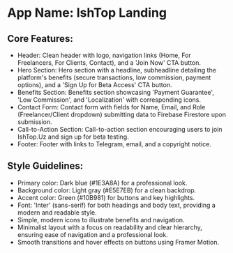 # **App Name**: IshTop Landing

## Core Features:

- Header: Clean header with logo, navigation links (Home, For Freelancers, For Clients, Contact), and a 'Join Now' CTA button.
- Hero Section: Hero section with a headline, subheadline detailing the platform's benefits (secure transactions, low commission, payment options), and a 'Sign Up for Beta Access' CTA button.
- Benefits Section: Benefits section showcasing 'Payment Guarantee', 'Low Commission', and 'Localization' with corresponding icons.
- Contact Form: Contact form with fields for Name, Email, and Role (Freelancer/Client dropdown) submitting data to Firebase Firestore upon submission.
- Call-to-Action Section: Call-to-action section encouraging users to join IshTop.Uz and sign up for beta testing.
- Footer: Footer with links to Telegram, email, and a copyright notice.

## Style Guidelines:

- Primary color: Dark blue (#1E3A8A) for a professional look.
- Background color: Light gray (#E5E7EB) for a clean backdrop.
- Accent color: Green (#10B981) for buttons and key highlights.
- Font: 'Inter' (sans-serif) for both headings and body text, providing a modern and readable style.
- Simple, modern icons to illustrate benefits and navigation.
- Minimalist layout with a focus on readability and clear hierarchy, ensuring ease of navigation and a professional look.
- Smooth transitions and hover effects on buttons using Framer Motion.